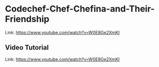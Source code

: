 # Codechef-Chef-Chefina-and-Their-Friendship
Link: https://www.youtube.com/watch?v=W0E8Ge2XmKI
## Video Tutorial
Link: https://www.youtube.com/watch?v=W0E8Ge2XmKI
